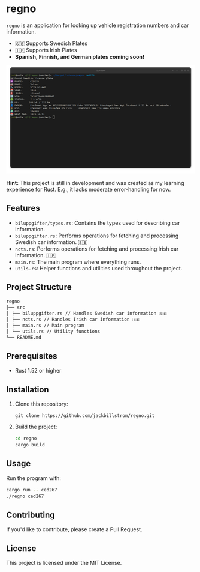 # regno

`regno` is an application for looking up vehicle registration numbers and car information.

- 🇸🇪 Supports Swedish Plates
- 🇮🇪 Supports Irish Plates
- **Spanish, Finnish, and German plates coming soon!**

![A screenshot showing the application in use](screenshot.png)

**Hint:** This project is still in development and was created as my learning experience for Rust. E.g., it lacks moderate error-handling for now.

## Features

- `biluppgifter/types.rs`: Contains the types used for describing car information.
- `biluppgifter.rs`: Performs operations for fetching and processing Swedish car information. 🇸🇪
- `ncts.rs`: Performs operations for fetching and processing Irish car information. 🇮🇪
- `main.rs`: The main program where everything runs.
- `utils.rs`: Helper functions and utilities used throughout the project.

## Project Structure

```
regno
├── src
│ ├── biluppgifter.rs // Handles Swedish car information 🇸🇪
│ ├── ncts.rs // Handles Irish car information 🇮🇪
│ ├── main.rs // Main program
│ └── utils.rs // Utility functions
└── README.md
```

## Prerequisites

- Rust 1.52 or higher

## Installation

1. Clone this repository:

    ```
    git clone https://github.com/jackbillstrom/regno.git
    ```

2. Build the project:

    ```bash
    cd regno
    cargo build
    ```

## Usage

Run the program with:

```bash
cargo run -- ced267
./regno ced267
```

## Contributing

If you'd like to contribute, please create a Pull Request.

## License

This project is licensed under the MIT License.
